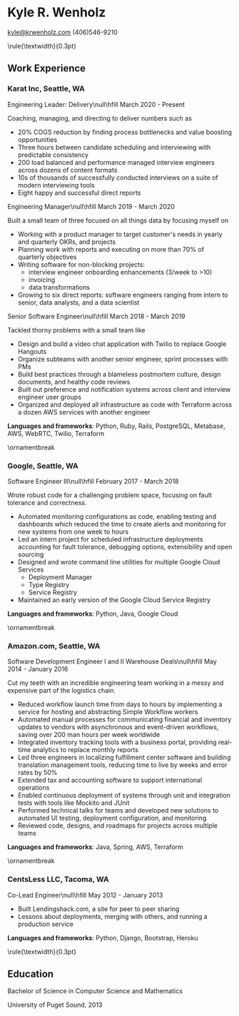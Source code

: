 # Kyle R. Wenholz

<kyle@krwenholz.com>
(406)546-9210

\rule{\textwidth}{0.3pt}

## Work Experience

### Karat Inc, Seattle, WA

Engineering Leader: Delivery\null\hfill March 2020 - Present

Coaching, managing, and directing to deliver numbers such as

- 20% COGS reduction by finding process bottlenecks and value boosting opportunities
- Three hours between candidate scheduling and interviewing with predictable consistency
- 200 load balanced and performance managed interview engineers across dozens of content formats
- 10s of thousands of successfully conducted interviews on a suite of modern interviewing tools
- Eight happy and successful direct reports

Engineering Manager\null\hfill March 2019 - March 2020

Built a small team of three focused on all things data by focusing myself on

- Working with a product manager to target customer's needs in yearly and quarterly OKRs, and projects
- Planning work with reports and executing on more than 70% of quarterly objectives
- Writing software for non-blocking projects:
  - interview engineer onboarding enhancements (3/week to >10)
  - invoicing
  - data transformations
- Growing to six direct reports: software engineers ranging from intern to senior, data analysts, and a data scientist

Senior Software Engineer\null\hfill March 2018 - March 2019

Tackled thorny problems with a small team like

- Design and build a video chat application with Twilio to replace Google Hangouts
- Organize subteams with another senior engineer, sprint processes with PMs
- Build best practices through a blameless postmortem culture, design documents, and healthy code reviews
- Built out preference and notification systems across client and interview engineer user groups
- Organized and deployed all infrastructure as code with Terraform across a dozen AWS services with another engineer

**Languages and frameworks**: Python, Ruby, Rails, PostgreSQL, Metabase, AWS, WebRTC, Twilio, Terraform

\ornamentbreak

### Google, Seattle, WA

Software Engineer III\null\hfill February 2017 - March 2018

Wrote robust code for a challenging problem space, focusing on fault tolerance and correctness.

- Automated monitoring configurations as code, enabling testing and dashboards which reduced the time to create alerts and monitoring for new systems from one week to hours
- Led an intern project for scheduled infrastructure deployments accounting for fault tolerance, debugging options, extensibility and open sourcing
- Designed and wrote command line utilities for multiple Google Cloud Services
  - Deployment Manager
  - Type Registry
  - Service Registry
- Maintained an early version of the Google Cloud Service Registry

**Languages and frameworks**: Python, Java, Google Cloud

\ornamentbreak

### Amazon.com, Seattle, WA

Software Development Engineer I and II Warehouse Deals\null\hfill May 2014 - January 2016

Cut my teeth with an incredible engineering team working in a messy and expensive part of
the logistics chain.

- Reduced workflow launch time from days to hours by implementing a service for hosting and abstracting Simple Workflow workers
- Automated manual processes for communicating financial and inventory updates to vendors with asynchronous and event-driven workflows, saving over 200 man hours per week worldwide
- Integrated inventory tracking tools with a business portal, providing real-time analytics to replace monthly reports
- Led three engineers in localizing fulfillment center software and building translation management tools, reducing time to live by weeks and error rates by 50%
- Extended tax and accounting software to support international operations
- Enabled continuous deployment of systems through unit and integration tests with tools like Mockito and JUnit
- Performed technical talks for teams and developed new solutions to automated UI testing, deployment configuration, and monitoring
- Reviewed code, designs, and roadmaps for projects across multiple teams

**Languages and frameworks**: Java, Spring, AWS, Terraform

\ornamentbreak

### CentsLess LLC, Tacoma, WA

Co-Lead Engineer\null\hfill May 2012 - January 2013

- Built Lendingshack.com, a site for peer to peer sharing
- Lessons about deployments, merging with others, and running a production service

**Languages and frameworks**: Python, Django, Bootstrap, Heroku

\rule{\textwidth}{0.3pt}

## Education

Bachelor of Science in Computer Science and Mathematics

University of Puget Sound, 2013
